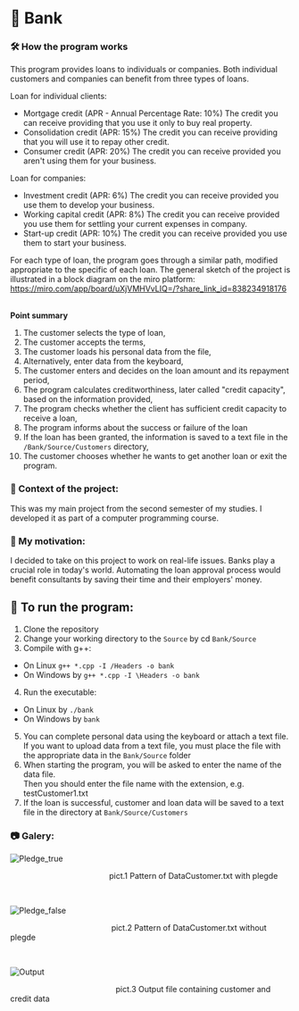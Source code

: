 # 🏦 Bank 	
### 🛠️ How the program works
This program provides loans to individuals or companies.
  Both individual customers and companies can benefit from three types of loans.

Loan for individual clients:
- Mortgage credit (APR - Annual Percentage Rate: 10%)
The credit you can receive providing that you use it only to buy real property.
- Consolidation credit (APR: 15%)
The credit you can receive providing that you will use it to repay other credit.
- Consumer credit (APR: 20%)
The credit you can receive provided you aren't using them for your business.


Loan for companies:
- Investment credit (APR: 6%)
The credit you can receive provided you use them to develop your business.
- Working capital credit (APR: 8%)
The credit you can receive provided you use them for settling your current expenses in company.
- Start-up credit (APR: 10%)
The credit you can receive provided you use them to start your business.

For each type of loan, the program goes through a similar path, modified appropriate to the specific of each loan.
The general sketch of the project is illustrated in a block diagram on the miro platform:
https://miro.com/app/board/uXjVMHVvLIQ=/?share_link_id=838234918176

<br>****Point summary****
1. The customer selects the type of loan,
2. The customer accepts the terms,
3. The customer loads his personal data from the file,
4. Alternatively, enter data from the keyboard,
5. The customer enters and decides on the loan amount and its repayment period,
6. The program calculates creditworthiness, later called "credit capacity", based on the information provided,
7. The program checks whether the client has sufficient credit capacity to receive a loan,
8. The program informs about the success or failure of the loan
9. If the loan has been granted, the information is saved to a text file in the `/Bank/Source/Customers` directory,
10. The customer chooses whether he wants to get another loan or exit the program.


### 💬 Context of the project:
This was my main project from the second semester of my studies.
I developed it as part of a computer programming course.

### 🚀 My motivation:
I decided to take on this project to work on real-life issues. 
Banks play a crucial role in today's world. 
Automating the loan approval process would benefit consultants by saving their time and their employers' money.

## 📌 To run the program:
1. Clone the repository
2. Change your working directory to the `Source` by cd `Bank/Source`
3. Compile with g++:
- On Linux `g++ *.cpp -I /Headers -o bank`
- On Windows by `g++ *.cpp -I \Headers -o bank`
4. Run the executable:
- On Linux by `./bank`
- On Windows by `bank`
5. You can complete personal data using the keyboard or attach a text file. <br>
If you want to upload data from a text file, you must place the file with the appropriate data in the `Bank/Source` folder
6. When starting the program, you will be asked to enter the name of the data file.<br> Then you should enter the file name with the extension, e.g. testCustomer1.txt
7. If the loan is successful, customer and loan data will be saved to a text file in the directory at `Bank/Source/Customers`

### 📷 Galery:

![Pledge_true](https://github.com/karlikp/Bank/assets/115083597/12152da6-9204-4275-8a58-55f6b4489e90)
<p>&nbsp;&nbsp;&nbsp;&nbsp;&nbsp;&nbsp;&nbsp;&nbsp;&nbsp;&nbsp;&nbsp;&nbsp;&nbsp;&nbsp;
   &nbsp;&nbsp;&nbsp;&nbsp;&nbsp;&nbsp;&nbsp;&nbsp;&nbsp;&nbsp;&nbsp;&nbsp;&nbsp;&nbsp;
   &nbsp;&nbsp;&nbsp;&nbsp;&nbsp;&nbsp;&nbsp;&nbsp;&nbsp;&nbsp;&nbsp;&nbsp;&nbsp;&nbsp;
  pict.1 Pattern of DataCustomer.txt with plegde</p><br>

![Pledge_false](https://github.com/karlikp/Bank/assets/115083597/fd004222-0c5d-4996-835a-4c14c899f84e)
<p>&nbsp;&nbsp;&nbsp;&nbsp;&nbsp;&nbsp;&nbsp;&nbsp;&nbsp;&nbsp;&nbsp;&nbsp;&nbsp;&nbsp;&nbsp;
   &nbsp;&nbsp;&nbsp;&nbsp;&nbsp;&nbsp;&nbsp;&nbsp;&nbsp;&nbsp;&nbsp;&nbsp;&nbsp;&nbsp;
   &nbsp;&nbsp;&nbsp;&nbsp;&nbsp;&nbsp;&nbsp;&nbsp;&nbsp;&nbsp;&nbsp;&nbsp;&nbsp;&nbsp;
  pict.2 Pattern of DataCustomer.txt without plegde</p><br>
  
![Output](https://github.com/karlikp/Bank/assets/115083597/a2ae03cc-afc3-4154-b2c7-329b48c2edbf)
<p>&nbsp;&nbsp;&nbsp;&nbsp;&nbsp;&nbsp;&nbsp;&nbsp;&nbsp;&nbsp;&nbsp;&nbsp;&nbsp;&nbsp;&nbsp;
   &nbsp;&nbsp;&nbsp;&nbsp;&nbsp;&nbsp;&nbsp;&nbsp;&nbsp;&nbsp;&nbsp;&nbsp;&nbsp;&nbsp;&nbsp;
   &nbsp;&nbsp;&nbsp;&nbsp;&nbsp;&nbsp;&nbsp;&nbsp;&nbsp;&nbsp;&nbsp;&nbsp;&nbsp;&nbsp;&nbsp;
  pict.3 Output file containing customer and credit data</p><br>






